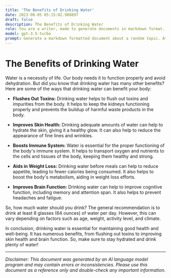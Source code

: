 ```yaml
---
title: 'The Benefits of Drinking Water'
date: 2023-06-05 05:15:02.988897
draft: false
description: The Benefits of Drinking Water
role: You are a writer, made to generate documents in markdown format. It is very important that all of the documents you generate are in valid markdown format.
model: gpt-3.5-turbo
prompt: Generate a markdown formatted document about a random topic. At the bottom, include a disclaimer explaining that the document was generated by you. The first line of the document should be the title. Make sure that the entire document is in proper markdown format, using a mix of various tags to make the document visually appealing.
---
```


# The Benefits of Drinking Water

Water is a necessity of life. Our body needs it to function properly and avoid dehydration. But did you know that drinking water has many other benefits? Here are some of the ways that drinking water can benefit your body:

- **Flushes Out Toxins:** Drinking water helps to flush out toxins and impurities from the body. It helps to keep the kidneys functioning properly and prevents the buildup of harmful waste products in the body.

- **Improves Skin Health:** Drinking adequate amounts of water can help to hydrate the skin, giving it a healthy glow. It can also help to reduce the appearance of fine lines and wrinkles.

- **Boosts Immune System:** Water is essential for the proper functioning of the body's immune system. It helps to transport oxygen and nutrients to the cells and tissues of the body, keeping them healthy and strong.

- **Aids in Weight Loss:** Drinking water before meals can help to reduce appetite, leading to fewer calories being consumed. It also helps to boost the body's metabolism, aiding in weight loss efforts.

- **Improves Brain Function:** Drinking water can help to improve cognitive function, including memory and attention span. It also helps to prevent headaches and fatigue.

So, how much water should you drink? The general recommendation is to drink at least 8 glasses (64 ounces) of water per day. However, this can vary depending on factors such as age, weight, activity level, and climate.

In conclusion, drinking water is essential for maintaining good health and well-being. It has numerous benefits, from flushing out toxins to improving skin health and brain function. So, make sure to stay hydrated and drink plenty of water!

---

*Disclaimer: This document was generated by an AI language model program and may contain errors or inconsistencies. Please use this document as a reference only and double-check any important information.*
